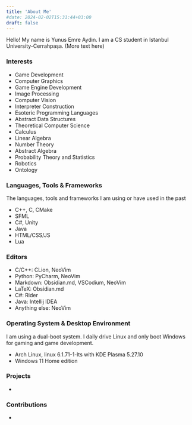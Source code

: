```yaml
---
title: 'About Me'
#date: 2024-02-02T15:31:44+03:00
draft: false
---
```


Hello! My name is Yunus Emre Aydın. I am a CS student in Istanbul University-Cerrahpaşa. (More text here) 

### Interests
+ Game Development
+ Computer Graphics
+ Game Engine Development
+ Image Processing
+ Computer Vision
+ Interpreter Construction
+ Esoteric Programming Languages
+ Abstract Data Structures
+ Theoretical Computer Science
+ Calculus
+ Linear Algebra
+ Number Theory
+ Abstract Algebra
+ Probability Theory and Statistics
+ Robotics
+ Ontology

### Languages, Tools & Frameworks
The languages, tools and frameworks I am using or have used in the past
+ C++, C, CMake
+ SFML
+ C#, Unity
+ Java
+ HTML/CSS/JS
+ Lua

### Editors
+ C/C++: CLion, NeoVim
+ Python: PyCharm, NeoVim
+ Markdown: Obsidian.md, VSCodium, NeoVim
+ LaTeX: Obsidian.md
+ C#: Rider
+ Java: Intellij IDEA
+ Anything else: NeoVim

### Operating System & Desktop Environment
I am using a dual-boot system. I daily drive Linux and only boot Windows for gaming and game development.

+ Arch Linux, linux 6.1.71-1-lts with KDE Plasma 5.27.10
+ Windows 11 Home edition

### Projects
+ 

### Contributions
+ 

